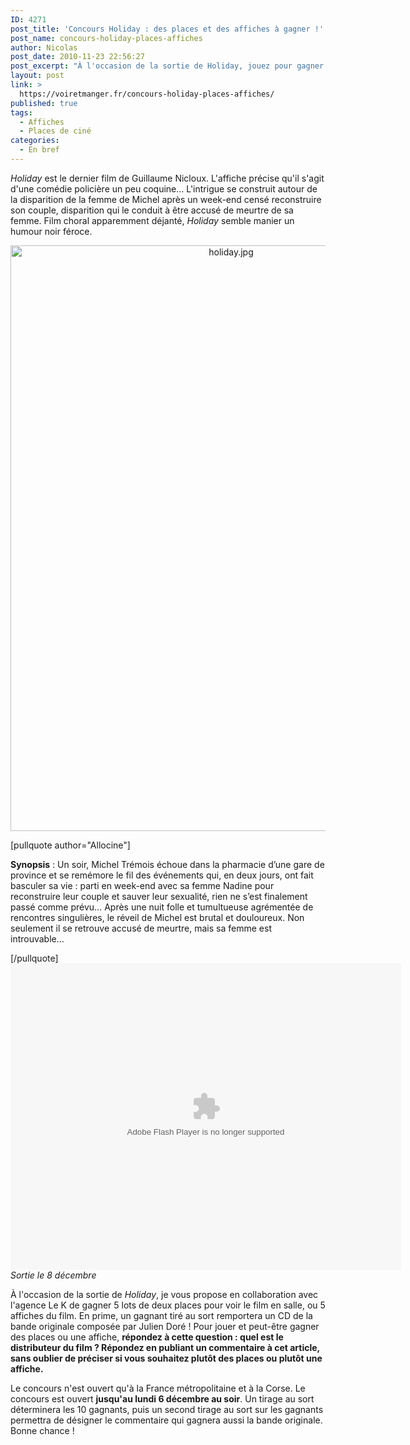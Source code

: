 ```yaml
---
ID: 4271
post_title: 'Concours Holiday : des places et des affiches à gagner !'
post_name: concours-holiday-places-affiches
author: Nicolas
post_date: 2010-11-23 22:56:27
post_excerpt: "À l'occasion de la sortie de Holiday, jouez pour gagner des places ou des affiches du film !"
layout: post
link: >
  https://voiretmanger.fr/concours-holiday-places-affiches/
published: true
tags:
  - Affiches
  - Places de ciné
categories:
  - En bref
---
```

<p><em>Holiday</em> est le dernier film de Guillaume Nicloux. L'affiche précise qu'il s'agit d'une comédie policière un peu coquine… L'intrigue se construit autour de la disparition de la femme de Michel après un week-end censé reconstruire son couple, disparition qui le conduit à être accusé de meurtre de sa femme. Film choral apparemment déjanté, <em>Holiday</em> semble manier un humour noir féroce.</p>
<a href="http://www.allocine.fr/film/fichefilm_gen_cfilm=176013.html"> </a>
<p style="text-align: center;"><a href="http://www.allocine.fr/film/fichefilm_gen_cfilm=176013.html"></a></p>
<a href="http://www.allocine.fr/film/fichefilm_gen_cfilm=176013.html"></a>

<a href="http://www.allocine.fr/film/fichefilm_gen_cfilm=176013.html"></a>

<a href="http://www.allocine.fr/film/fichefilm_gen_cfilm=176013.html">
<div style="text-align: center;"><img class="aligncenter" src="https://voiretmanger.fr/wp-content/uploads/2010/11/holiday.jpg" border="0" alt="holiday.jpg" width="690" height="937" /></div>
</a>

[pullquote author="Allocine"]
<p><strong>Synopsis</strong> : Un soir, Michel Trémois échoue dans la pharmacie d’une gare de province et se remémore le fil des événements qui, en deux jours, ont fait basculer sa vie : parti en week-end avec sa femme Nadine pour reconstruire leur couple et sauver leur sexualité, rien ne s’est finalement passé comme prévu… Après une nuit folle et tumultueuse agrémentée de rencontres singulières, le réveil de Michel est brutal et douloureux. Non seulement il se retrouve accusé de meurtre, mais sa femme est introuvable…</p>
[/pullquote]
<div id="blogvision" style="width: 625px; height: 490px; text-align: center;"><object classid="clsid:d27cdb6e-ae6d-11cf-96b8-444553540000" width="100%" height="100%" codebase="http://download.macromedia.com/pub/shockwave/cabs/flash/swflash.cab#version=6,0,40,0"><param name="allowFullScreen" value="true" /><param name="allowScriptAccess" value="always" /><param name="src" value="http://www.allocine.fr/blogvision/19173976" /><param name="allowfullscreen" value="true" /><embed type="application/x-shockwave-flash" width="100%" height="100%" src="http://www.allocine.fr/blogvision/19173976" allowscriptaccess="always" allowfullscreen="true"> </embed></object></div>
<em>Sortie le 8 décembre</em>
<p>À l'occasion de la sortie de <em>Holiday</em>, je vous propose en collaboration avec l'agence Le K de gagner 5 lots de deux places pour voir le film en salle, ou 5 affiches du film. En prime, un gagnant tiré au sort remportera un CD de la bande originale composée par Julien Doré ! Pour jouer et peut-être gagner des places ou une affiche, <strong>répondez à cette question : quel est le distributeur du film ? Répondez en publiant un commentaire à cet article, sans oublier de préciser si vous souhaitez plutôt des places ou plutôt une affiche.</strong></p>
<p>Le concours n'est ouvert qu'à la France métropolitaine et à la Corse. Le concours est ouvert <strong>jusqu'au lundi 6 décembre au soir</strong>. Un tirage au sort déterminera les 10 gagnants, puis un second tirage au sort sur les gagnants permettra de désigner le commentaire qui gagnera aussi la bande originale. Bonne chance !</p>